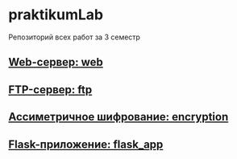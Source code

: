 # praktikumLab
Репозиторий всех работ за 3 семестр

## [Web-сервер: web](https://github.com/Kompanion8/Python_Sem3/tree/main/web)
## [FTP-сервер: ftp](https://github.com/Kompanion8/Python_Sem3/tree/main/ftp)
## [Ассиметричное шифрование: encryption](https://github.com/Kompanion8/Python_Sem3/tree/main/encryption)
## [Flask-приложение: flask_app](https://github.com/Kompanion8/Python_Sem3/tree/main/flask_app)
